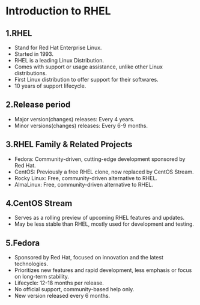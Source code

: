# Introduction to RHEL

## 1.RHEL

- Stand for Red Hat Enterprise Linux.
- Started in 1993.
- RHEL is a leading Linux Distribution.
- Comes with support or usage assistance, unlike other Linux distributions.
- First Linux distribution to offer support for their softwares.
- 10 years of support lifecycle.

## 2.Release period

- Major version(changes) releases: Every 4 years.
- Minor versions(changes) releases: Every 6-9 months.

## 3.RHEL Family & Related Projects

- Fedora: Community-driven, cutting-edge development sponsored by Red Hat.
- CentOS: Previously a free RHEL clone, now replaced by CentOS Stream.
- Rocky Linux: Free, community-driven alternative to RHEL.
- AlmaLinux: Free, community-driven alternative to RHEL.

## 4.CentOS Stream

- Serves as a rolling preview of upcoming RHEL features and updates.
- May be less stable than RHEL, mostly used for development and testing.

## 5.Fedora

- Sponsored by Red Hat, focused on innovation and the latest technologies.
- Prioritizes new features and rapid development, less emphasis or focus on long-term stability.
- Lifecycle: 12-18 months per release.
- No official support, community-based help only.
- New version released every 6 months.
